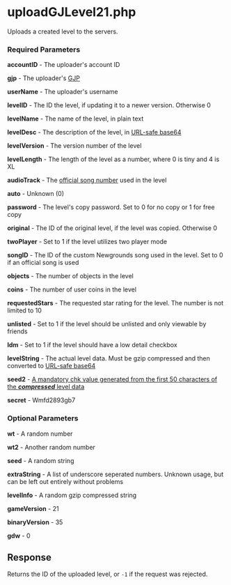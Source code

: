 # uploadGJLevel21.php

Uploads a created level to the servers.

### Required Parameters

**accountID** - The uploader's account ID

**gjp** - The uploader's [GJP](https://github.com/gd-programming/gddocs/blob/master/docs/topics/encryption/gjp.md)

**userName** - The uploader's username

**levelID** - The ID the level, if updating it to a newer version. Otherwise 0

**levelName** - The name of the level, in plain text

**levelDesc** - The description of the level, in [URL-safe base64](https://github.com/gd-programming/gddocs/blob/master/docs/topics/encryption/base64.md)

**levelVersion** - The version number of the level

**levelLength** - The length of the level as a number, where 0 is tiny and 4 is XL

**audioTrack** - The [official song number](https://github.com/gd-programming/gddocs/blob/master/docs/reference.md) used in the level

**auto** - Unknown (0)

**password** - The level's copy password. Set to 0 for no copy or 1 for free copy

**original** - The ID of the original level, if the level was copied. Otherwise 0

**twoPlayer** - Set to 1 if the level utilizes two player mode

**songID** - The ID of the custom Newgrounds song used in the level. Set to 0 if an official song is used

**objects** - The number of objects in the level

**coins** - The number of user coins in the level

**requestedStars** - The requested star rating for the level. The number is not limited to 10

**unlisted** - Set to 1 if the level should be unlisted and only viewable by friends

**ldm** - Set to 1 if the level should have a low detail checkbox

**levelString** - The actual level data. Must be gzip compressed and then converted to [URL-safe base64](https://github.com/gd-programming/gddocs/blob/master/docs/topics/encryption/base64.md)

**seed2** - [A mandatory chk value generated from the first 50 characters of the ***compressed*** level data](https://github.com/gd-programming/gddocs/blob/master/docs/topics/encryption/chk.md)

**secret** - Wmfd2893gb7


### Optional Parameters

**wt** - A random number

**wt2** - Another random number

**seed** - A random string

**extraString** - A list of underscore seperated numbers. Unknown usage, but can be left out entirely without problems

**levelInfo** - A random gzip compressed string

**gameVersion** - 21

**binaryVersion** - 35

**gdw** - 0

## Response
Returns the ID of the uploaded level, or `-1` if the request was rejected.
